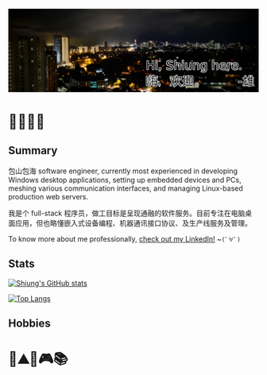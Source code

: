 ![Shiung's Banner](assets/hhs-banner-2021-04.png)

# 👨‍💻👨‍🔬

## Summary

包山包海 software engineer, currently most experienced in developing Windows desktop applications, setting up embedded devices and PCs, meshing various communication interfaces, and managing Linux-based production web servers.

我是个 full-stack 程序员，做工目标是呈现通融的软件服务。目前专注在电脑桌面应用，但也略懂嵌入式设备编程、机器通讯接口协议、及生产线服务及管理。

To know more about me professionally, [check out my LinkedIn!](https://www.linkedin.com/in/hwanghsienshiung/) ~`(ﾟ∀ﾟ)`

## Stats

<!-- GitHub Stats -->
[![Shiung's GitHub stats](https://github-readme-stats.vercel.app/api?username=hh-shiung&show_icons=true&theme=synthwave)](https://github.com/anuraghazra/github-readme-stats)

[![Top Langs](https://github-readme-stats.vercel.app/api/top-langs/?username=hh-shiung&theme=synthwave)](https://github.com/hh-shiung/github-readme-stats)

## Hobbies

# 🚴⛰️🏸🎮📚
